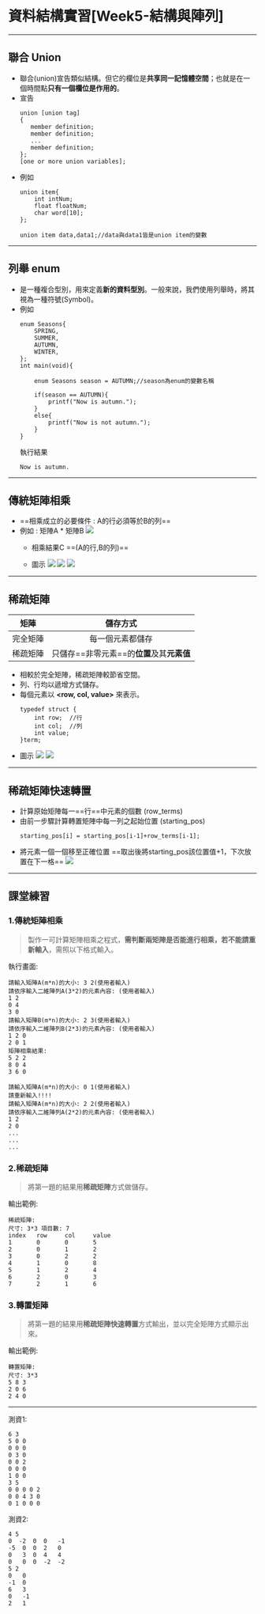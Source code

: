# 資料結構實習[Week5-結構與陣列]
---

## 聯合 Union
- 聯合(union)宣告類似結構。但它的欄位是**共享同一記憶體空間**；也就是在一個時間點**只有一個欄位是作用的**。
- 宣告
    ```c=
    union [union tag]
    {
       member definition;
       member definition;
       ...
       member definition;
    };
    [one or more union variables]; 
    ```
- 例如
    ```c=
    union item{
	    int intNum;
	    float floatNum;
	    char word[10];
    };

    union item data,data1;//data與data1皆是union item的變數
    ```
---
## 列舉 enum
- 是一種複合型別，用來定義**新的資料型別**。一般來說，我們使用列舉時，將其視為一種符號(Symbol)。
- 例如
    ```c=
    enum Seasons{
	    SPRING,
	    SUMMER,
	    AUTUMN,
	    WINTER,
    };
    int main(void){
	
	    enum Seasons season = AUTUMN;//season為enum的變數名稱

	    if(season == AUTUMN){
		    printf("Now is autumn.");
	    }
	    else{
		    printf("Now is not autumn.");
	    }
    }
    ```
    執行結果
    ```
    Now is autumn.
    ```

---   
## 傳統矩陣相乘

- ==相乘成立的必要條件 : A的行必須等於B的列==
- 例如 : 矩陣A * 矩陣B
     ![](https://i.imgur.com/UZBpUeJ.jpg)
     - 相乘結果C ==(A的行,B的列)==
     
     - 圖示
     ![](https://i.imgur.com/k5F2g9e.jpg)
     ![](https://i.imgur.com/VJZkcuV.jpg)
     ![](https://i.imgur.com/67xjNfU.jpg)
---
## 稀疏矩陣


| 矩陣     |            儲存方式            |
| -------- |:------------------------------:|
| 完全矩陣 |        每一個元素都儲存        |
| 稀疏矩陣 | 只儲存==非零元素==的**位置**及其**元素值** |

- 相較於完全矩陣，稀疏矩陣較節省空間。
- 列、行均以遞增方式儲存。
- 每個元素以 **<row, col, value>** 來表示。
    ```c=
    typedef struct {
        int row;  //行
        int col;  //列 
        int value;   
    }term;
    ```
- 圖示
    ![](https://i.imgur.com/2jwS9Kv.jpg)
    ![](https://i.imgur.com/aA8ct9S.jpg)
    
---
## 稀疏矩陣快速轉置
- 計算原始矩陣每一==行==中元素的個數 (row_terms)
- 由前一步驟計算轉置矩陣中每一列之起始位置 (starting_pos)
    ```
    starting_pos[i] = starting_pos[i-1]+row_terms[i-1];
    ```
- 將元素一個一個移至正確位置
    ==取出後將starting_pos該位置值+1，下次放置在下一格==
    ![](https://i.imgur.com/x8QFg37.jpg)

---
## 課堂練習
### 1.傳統矩陣相乘
> 製作一可計算矩陣相乘之程式，**需判斷兩矩陣是否能進行相乘，若不能請重新輸入**，需照以下格式輸入。
> 
執行畫面:
```
請輸入矩陣A(m*n)的大小: 3 2(使用者輸入)
請依序輸入二維陣列A(3*2)的元素內容: (使用者輸入)
1 2
0 4
3 0
請輸入矩陣B(m*n)的大小: 2 3(使用者輸入)
請依序輸入二維陣列B(2*3)的元素內容: (使用者輸入)
1 2 0
2 0 1
矩陣相乘結果:
5 2 2
8 0 4
3 6 0

請輸入矩陣A(m*n)的大小: 0 1(使用者輸入)
請重新輸入!!!!
請輸入矩陣A(m*n)的大小: 2 2(使用者輸入)
請依序輸入二維陣列A(2*2)的元素內容: (使用者輸入)
1 2 
2 0 
...
...
...

```

### 2.稀疏矩陣
> 將第一題的結果用**稀疏矩陣**方式做儲存。
> 
輸出範例:
```
稀疏矩陣:
尺寸: 3*3 項目數: 7
index   row     col     value
1       0       0       5
2       0       1       2
3       0       2       2
4       1       0       8
5       1       2       4
6       2       0       3
7       2       1       6
```

### 3.轉置矩陣
> 將第一題的結果用**稀疏矩陣快速轉置**方式輸出，並以完全矩陣方式顯示出來。
> 
輸出範例:
```
轉置矩陣:
尺寸: 3*3
5 8 3
2 0 6
2 4 0
```
---
測資1:
```
6 3
5 0 0
0 0 0
0 3 0
0 0 2
0 0 0
1 0 0
3 5
0 0 0 0 2
0 0 4 3 0
0 1 0 0 0
```
測資2:
```
4 5
0  -2  0  0   -1
-5  0  0  2   0
0   3  0  4   4
0   0  0  -2  -2
5 2
0   0
-1  0
6   3
0   -1
2   1
```
